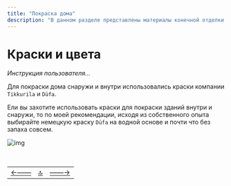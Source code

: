 ```yaml
---
title: "Покраска дома"
description: "В данном разделе представлены материалы конечной отделки дома"
---
```


<div class="navi"><nav id="navi"><!-- js --></nav></div>

# Краски и цвета 

*Инструкция пользователя…*

Для покраски дома снаружи и внутри использовались краски компании `Tikkurila` и `Düfa`.

Ели вы захотите использовать краски для покраски зданий внутри и снаружи, то по моей рекомендации, исходя из собственного опыта выбирайте немецкую краску `Düfa` на водной основе и почти что без запаха совсем.

<span id="page-name-img" class="img" onclick="imgResize()">![img](https://img.a374.ru/kraski-banya.jpg)</span>



<script src="assets/js/navi.js"></script>




<!--ystm_start-->
<br>

 |||| 
 |:---|:---:|---:| 
 [←——](005-devices.md)|[ 🔝 ](#)|[——→](403.md) 

 <br>
<!--ystm_end-->
